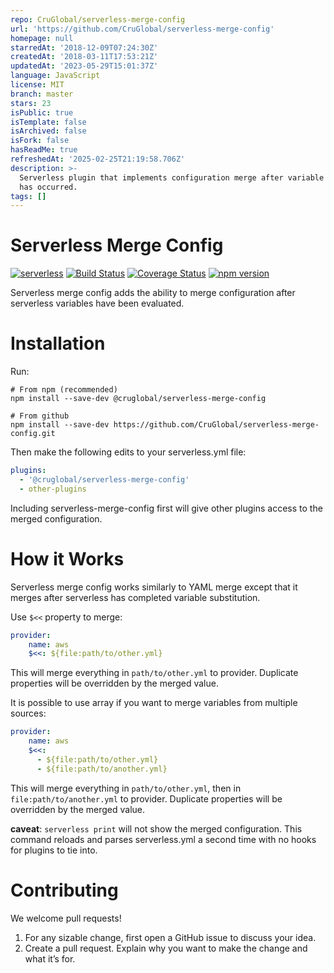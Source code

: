 ```yaml
---
repo: CruGlobal/serverless-merge-config
url: 'https://github.com/CruGlobal/serverless-merge-config'
homepage: null
starredAt: '2018-12-09T07:24:30Z'
createdAt: '2018-03-11T17:53:21Z'
updatedAt: '2023-05-29T15:01:37Z'
language: JavaScript
license: MIT
branch: master
stars: 23
isPublic: true
isTemplate: false
isArchived: false
isFork: false
hasReadMe: true
refreshedAt: '2025-02-25T21:19:58.706Z'
description: >-
  Serverless plugin that implements configuration merge after variable expansion
  has occurred.
tags: []
---
```


# Serverless Merge Config
[![serverless](http://public.serverless.com/badges/v3.svg)](http://www.serverless.com)
[![Build Status](https://travis-ci.org/CruGlobal/serverless-merge-config.svg?branch=master)](https://travis-ci.org/CruGlobal/serverless-merge-config)
[![Coverage Status](https://coveralls.io/repos/github/CruGlobal/serverless-merge-config/badge.svg?branch=master)](https://coveralls.io/github/CruGlobal/serverless-merge-config?branch=master)
[![npm version](https://badge.fury.io/js/%40cruglobal%2Fserverless-merge-config.svg)](https://badge.fury.io/js/%40cruglobal%2Fserverless-merge-config)

Serverless merge config adds the ability to merge configuration after serverless variables have been evaluated.

# Installation
Run:
```
# From npm (recommended)
npm install --save-dev @cruglobal/serverless-merge-config

# From github
npm install --save-dev https://github.com/CruGlobal/serverless-merge-config.git
```
Then make the following edits to your serverless.yml file:
```yaml
plugins:
  - '@cruglobal/serverless-merge-config'
  - other-plugins
```
Including serverless-merge-config first will give other plugins access to the merged configuration.

# How it Works

Serverless merge config works similarly to YAML merge except that it merges after serverless has completed variable substitution.

Use `$<<` property to merge:
```yaml
provider:
    name: aws
    $<<: ${file:path/to/other.yml}
```
This will merge everything in `path/to/other.yml` to provider. Duplicate properties will be overridden by the merged value.

It is possible to use array if you want to merge variables from multiple sources:
```yaml
provider:
    name: aws
    $<<:
      - ${file:path/to/other.yml}
      - ${file:path/to/another.yml}
```
This will merge everything in `path/to/other.yml`, then in `file:path/to/another.yml` to provider. Duplicate properties will be overridden by the merged value.

**caveat**: `serverless print` will not show the merged configuration. This command reloads and parses serverless.yml a second time with no hooks for plugins to tie into.

# Contributing
We welcome pull requests!
1. For any sizable change, first open a GitHub issue to discuss your idea.
2. Create a pull request.  Explain why you want to make the change and what it’s for.
